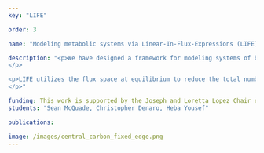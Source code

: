 ```yaml
---
key: "LIFE"

order: 3

name: "Modeling metabolic systems via Linear-In-Flux-Expressions (LIFE)"

description: "<p>We have designed a framework for modeling systems of biochemical reactions. Our research addresses the foundation of modeling complex reactions (between three or more molecules) and the capability of a drug to inhibit or enhance fluxes in the system. We introduce the concept of metabolic graphs, a generalization of hypergraphs having specialized features common to metabolic networks; these features are visualizations of the framework that corresponds to complex reaction dynamics and drug inhibition or enhancement.
</p>

<p>LIFE utilizes the flux space at equilibrium to reduce the total number model parameters. This allows one to impose the equilibrium structure of the model while exploring the sensitivity of the network to perturbations, such as drug treatment or illness. We have developed simulations to implement these tools, allowing us to analyze metabolic response to drug treatment. This is valuable to quantitative systems pharmacology, since combination treatment is time consuming and expensive to perform many experiments corresponding to the many potential combinations of drugs. 
</p>"

funding: This work is supported by the Joseph and Loretta Lopez Chair endowment.
students: "Sean McQuade, Christopher Denaro, Heba Yousef"

publications: 

image: /images/central_carbon_fixed_edge.png
---
```

